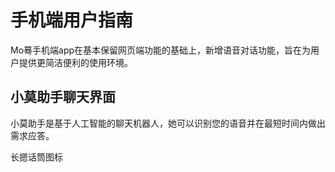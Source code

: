 # 手机端用户指南

Mo蓦手机端app在基本保留网页端功能的基础上，新增语音对话功能，旨在为用户提供更简洁便利的使用环境。

## 小莫助手聊天界面

小莫助手是基于人工智能的聊天机器人，她可以识别您的语音并在最短时间内做出需求应答。

长摁话筒图标
